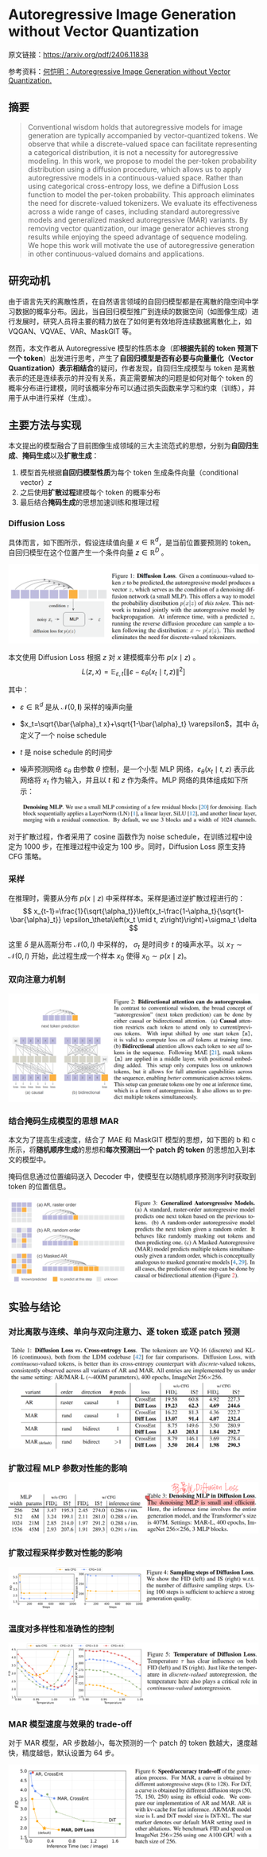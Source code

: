 # Autoregressive Image Generation without Vector Quantization

原文链接：https://arxiv.org/pdf/2406.11838

参考资料：[何恺明：Autoregressive Image Generation without Vector Quantization.](https://www.bilibili.com/video/BV1nz421q7PQ/?vd_source=f7612ffc8ec6f523824661106b4c304f)

## 摘要

> Conventional wisdom holds that autoregressive models for image generation are typically accompanied by vector-quantized tokens. We observe that while a discrete-valued space can facilitate representing a categorical distribution, it is not a necessity for autoregressive modeling. In this work, we propose to model the per-token probability distribution using a diffusion procedure, which allows us to apply autoregressive models in a continuous-valued space. Rather than using categorical cross-entropy loss, we define a Diffusion Loss function to model the per-token probability. This approach eliminates the need for discrete-valued tokenizers. We evaluate its effectiveness across a wide range of cases, including standard autoregressive models and generalized masked autoregressive (MAR) variants. By removing vector quantization, our image generator achieves strong results while enjoying the speed advantage of sequence modeling. We hope this work will motivate the use of autoregressive generation in other continuous-valued domains and applications.

## 研究动机

由于语言先天的离散性质，在自然语言领域的自回归模型都是在离散的隐空间中学习数据的概率分布。因此，当自回归模型推广到连续的数据空间（如图像生成）进行发展时，研究人员将主要的精力放在了如何更有效地将连续数据离散化上，如 VQGAN、VQVAE、VAR、MaskGIT 等。

然而，本文作者从 Autoregressive 模型的性质本身（即**根据先前的 token 预测下一个 token**）出发进行思考，产生了**自回归模型是否有必要与向量量化（Vector Quantization）表示相结合**的疑问，作者发现，自回归生成模型与 token 是离散表示的还是连续表示的并没有关系，真正需要解决的问题是如何对每个 token 的概率分布进行建模，同时该概率分布可以通过损失函数来学习和约束（训练），并用于从中进行采样（生成）。

## 主要方法与实现

本文提出的模型融合了目前图像生成领域的三大主流范式的思想，分别为**自回归生成**、**掩码生成**以及**扩散生成**：

1. 模型首先根据**自回归模型性质**为每个 token 生成条件向量（conditional vector）$z$
2. 之后使用**扩散过程**建模每个 token 的概率分布
3. 最后结合**掩码生成**的思想加速训练和推理过程

### Diffusion Loss

具体而言，如下图所示，假设连续值向量 $x \in \mathbb{R}^d$，是当前位置要预测的 token。自回归模型在这个位置产生一个条件向量 $z \in \mathbb{R}^D$​​ 。

![image-20240726144745641](https://raw.githubusercontent.com/bonjour-npy/Image-Hosting-Service/main/typora_imagesimage-20240726144745641.png)

本文使用 Diffusion Loss 根据 $z$ 对 $x$ 建模概率分布 $p(x \mid z)$​ 。
$$
L(z, x)=\mathbb{E}_{\varepsilon, t}\left[\left\|\varepsilon-\varepsilon_\theta\left(x_t \mid t, z\right)\right\|^2\right]
$$

其中：

- $\varepsilon \in \mathbb{R}^d$ 是从 $\mathcal{N}(0, \mathbf{I})$ 采样的噪声向量

- $x_t=\sqrt{\bar{\alpha}_t x}+\sqrt{1-\bar{\alpha}_t} \varepsilon$，其中 $\bar{\alpha}_t$ 定义了一个 noise schedule

- $t$ 是 noise schedule 的时间步

- 噪声预测网络 $\varepsilon_\theta$ 由参数 $\theta$ 控制，是一个小型 MLP 网络，$\varepsilon_\theta\left(x_t \mid t, z\right)$ 表示此网络将 $x_t$ 作为输入，并且以 $t$ 和 $z$​​​ 作为条件。MLP 网络的具体组成如下所示：

  ![image-20240726150340695](https://raw.githubusercontent.com/bonjour-npy/Image-Hosting-Service/main/typora_imagesimage-20240726150340695.png)

对于扩散过程，作者采用了 cosine 函数作为 noise schedule，在训练过程中设定为 1000 步，在推理过程中设定为 100 步。同时，Diffusion Loss 原生支持 CFG 策略。

### 采样

在推理时，需要从分布 $p(x \mid z)$ 中采样样本。采样是通过逆扩散过程进行的：
$$
x_{t-1}=\frac{1}{\sqrt{\alpha_t}}\left(x_t-\frac{1-\alpha_t}{\sqrt{1-\bar{\alpha}_t}} \epsilon_\theta\left(x_t \mid t, z\right)\right)+\sigma_t \delta
$$

这里 $\delta$ 是从高斯分布 $\mathcal{N}(0, I)$ 中采样的， $\sigma_t$ 是时间步 $t$ 的噪声水平。以 $x_T \sim \mathcal{N}(0, I)$ 开始，此过程生成一个样本 $x_0$ 使得 $x_0 \sim p(x \mid z)$​。

### 双向注意力机制

![image-20240726151056117](https://raw.githubusercontent.com/bonjour-npy/Image-Hosting-Service/main/typora_imagesimage-20240726151056117.png)

### 结合掩码生成模型的思想 MAR

本文为了提高生成速度，结合了 MAE 和 MaskGIT 模型的思想，如下图的 b 和 c 所示，将**随机顺序生成**的思想和**每次预测出一个 patch 的 token** 的思想加入到本文的模型中。

掩码信息通过位置编码送入 Decoder 中，使模型在以随机顺序预测序列时获取到 token 的位置信息。

![image-20240726151148969](https://raw.githubusercontent.com/bonjour-npy/Image-Hosting-Service/main/typora_imagesimage-20240726151148969.png)

## 实验与结论

### 对比离散与连续、单向与双向注意力、逐 token 或逐 patch 预测

![image-20240726152158539](https://raw.githubusercontent.com/bonjour-npy/Image-Hosting-Service/main/typora_imagesimage-20240726152158539.png)

### 扩散过程 MLP 参数对性能的影响

![image-20240726152344064](https://raw.githubusercontent.com/bonjour-npy/Image-Hosting-Service/main/typora_imagesimage-20240726152344064.png)

### 扩散过程采样步数对性能的影响

![image-20240726152515002](https://raw.githubusercontent.com/bonjour-npy/Image-Hosting-Service/main/typora_imagesimage-20240726152515002.png)

### 温度对多样性和准确性的控制

![image-20240726152948583](https://raw.githubusercontent.com/bonjour-npy/Image-Hosting-Service/main/typora_imagesimage-20240726152948583.png)

###  MAR 模型速度与效果的 trade-off

对于 MAR 模型，AR 步数越小，每次预测的一个 patch 的 token 数越大，速度越快，精度越低，默认设置为 64 步。

![image-20240726152549655](https://raw.githubusercontent.com/bonjour-npy/Image-Hosting-Service/main/typora_imagesimage-20240726152549655.png)
